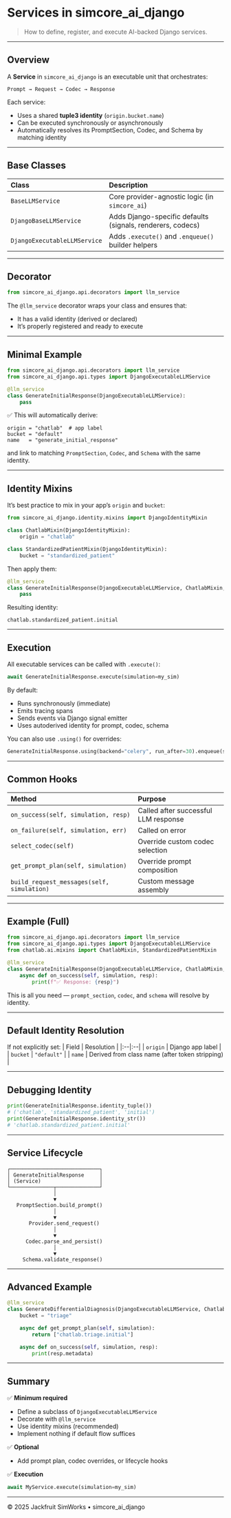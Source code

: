 # Services in simcore_ai_django

> How to define, register, and execute AI-backed Django services.

---

## Overview

A **Service** in `simcore_ai_django` is an executable unit that orchestrates:

```
Prompt → Request → Codec → Response
```

Each service:
- Uses a shared **tuple3 identity** (`origin.bucket.name`)
- Can be executed synchronously or asynchronously
- Automatically resolves its PromptSection, Codec, and Schema by matching identity

---

## Base Classes

| Class | Description |
|:--|:--|
| `BaseLLMService` | Core provider-agnostic logic (in `simcore_ai`) |
| `DjangoBaseLLMService` | Adds Django-specific defaults (signals, renderers, codecs) |
| `DjangoExecutableLLMService` | Adds `.execute()` and `.enqueue()` builder helpers |

---

## Decorator

```python
from simcore_ai_django.api.decorators import llm_service
```

The `@llm_service` decorator wraps your class and ensures that:
- It has a valid identity (derived or declared)
- It’s properly registered and ready to execute

---

## Minimal Example

```python
from simcore_ai_django.api.decorators import llm_service
from simcore_ai_django.api.types import DjangoExecutableLLMService

@llm_service
class GenerateInitialResponse(DjangoExecutableLLMService):
    pass
```

✅ This will automatically derive:
```
origin = "chatlab"  # app label
bucket = "default"
name   = "generate_initial_response"
```

and link to matching `PromptSection`, `Codec`, and `Schema` with the same identity.

---

## Identity Mixins

It’s best practice to mix in your app’s `origin` and `bucket`:

```python
from simcore_ai_django.identity.mixins import DjangoIdentityMixin

class ChatlabMixin(DjangoIdentityMixin):
    origin = "chatlab"

class StandardizedPatientMixin(DjangoIdentityMixin):
    bucket = "standardized_patient"
```

Then apply them:

```python
@llm_service
class GenerateInitialResponse(DjangoExecutableLLMService, ChatlabMixin, StandardizedPatientMixin):
    pass
```

Resulting identity:
```
chatlab.standardized_patient.initial
```

---

## Execution

All executable services can be called with `.execute()`:

```python
await GenerateInitialResponse.execute(simulation=my_sim)
```

By default:
- Runs synchronously (immediate)
- Emits tracing spans
- Sends events via Django signal emitter
- Uses autoderived identity for prompt, codec, schema

You can also use `.using()` for overrides:

```python
GenerateInitialResponse.using(backend="celery", run_after=30).enqueue(simulation=my_sim)
```

---

## Common Hooks

| Method | Purpose |
|:--|:--|
| `on_success(self, simulation, resp)` | Called after successful LLM response |
| `on_failure(self, simulation, err)` | Called on error |
| `select_codec(self)` | Override custom codec selection |
| `get_prompt_plan(self, simulation)` | Override prompt composition |
| `build_request_messages(self, simulation)` | Custom message assembly |

---

## Example (Full)

```python
from simcore_ai_django.api.decorators import llm_service
from simcore_ai_django.api.types import DjangoExecutableLLMService
from chatlab.ai.mixins import ChatlabMixin, StandardizedPatientMixin

@llm_service
class GenerateInitialResponse(DjangoExecutableLLMService, ChatlabMixin, StandardizedPatientMixin):
    async def on_success(self, simulation, resp):
        print(f"✅ Response: {resp}")
```

This is all you need — `prompt_section`, `codec`, and `schema` will resolve by identity.

---

## Default Identity Resolution

If not explicitly set:
| Field | Resolution |
|:--|:--|
| `origin` | Django app label |
| `bucket` | `"default"` |
| `name` | Derived from class name (after token stripping) |

---

## Debugging Identity

```python
print(GenerateInitialResponse.identity_tuple())
# ('chatlab', 'standardized_patient', 'initial')
print(GenerateInitialResponse.identity_str())
# 'chatlab.standardized_patient.initial'
```

---

## Service Lifecycle

```text
┌─────────────────────────────┐
│ GenerateInitialResponse     │
│ (Service)                   │
└──────────────┬──────────────┘
               │
               ▼
   PromptSection.build_prompt()
               │
               ▼
       Provider.send_request()
               │
               ▼
      Codec.parse_and_persist()
               │
               ▼
     Schema.validate_response()
```

---

## Advanced Example

```python
@llm_service
class GenerateDifferentialDiagnosis(DjangoExecutableLLMService, ChatlabMixin):
    bucket = "triage"

    async def get_prompt_plan(self, simulation):
        return ["chatlab.triage.initial"]

    async def on_success(self, simulation, resp):
        print(resp.metadata)
```

---

## Summary

✅ **Minimum required**
- Define a subclass of `DjangoExecutableLLMService`
- Decorate with `@llm_service`
- Use identity mixins (recommended)
- Implement nothing if default flow suffices

✅ **Optional**
- Add prompt plan, codec overrides, or lifecycle hooks

✅ **Execution**
```python
await MyService.execute(simulation=my_sim)
```

---

© 2025 Jackfruit SimWorks • simcore_ai_django
